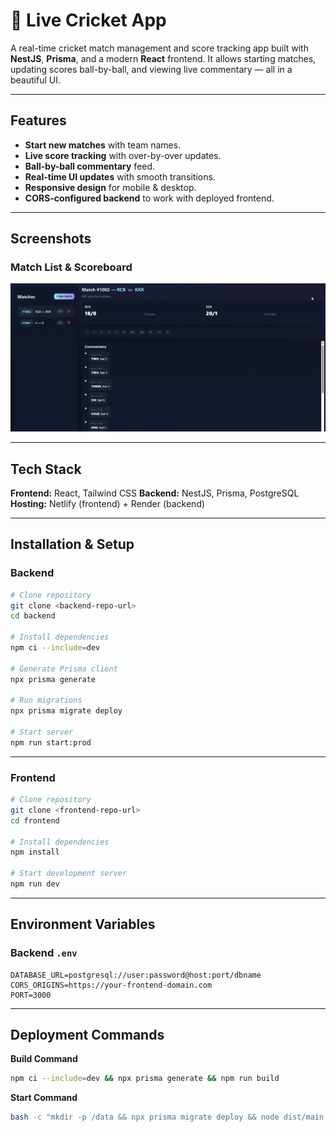

# 🏏 Live Cricket App

A real-time cricket match management and score tracking app built with **NestJS**, **Prisma**, and a modern **React** frontend.
It allows starting matches, updating scores ball-by-ball, and viewing live commentary — all in a beautiful UI.

---

##  Features

* **Start new matches** with team names.
* **Live score tracking** with over-by-over updates.
* **Ball-by-ball commentary** feed.
* **Real-time UI updates** with smooth transitions.
* **Responsive design** for mobile & desktop.
* **CORS-configured backend** to work with deployed frontend.

---

##  Screenshots

### Match List & Scoreboard

![Match View](./match-view.png)

---

##  Tech Stack

**Frontend:** React, Tailwind CSS
**Backend:** NestJS, Prisma, PostgreSQL
**Hosting:** Netlify (frontend) + Render (backend)

---

##  Installation & Setup

### Backend

```bash
# Clone repository
git clone <backend-repo-url>
cd backend

# Install dependencies
npm ci --include=dev

# Generate Prisma client
npx prisma generate

# Run migrations
npx prisma migrate deploy

# Start server
npm run start:prod
```

---

### Frontend

```bash
# Clone repository
git clone <frontend-repo-url>
cd frontend

# Install dependencies
npm install

# Start development server
npm run dev
```

---

##  Environment Variables

### Backend `.env`

```env
DATABASE_URL=postgresql://user:password@host:port/dbname
CORS_ORIGINS=https://your-frontend-domain.com
PORT=3000
```

---

##  Deployment Commands

**Build Command**

```bash
npm ci --include=dev && npx prisma generate && npm run build
```

**Start Command**

```bash
bash -c "mkdir -p /data && npx prisma migrate deploy && node dist/main.js"
```



